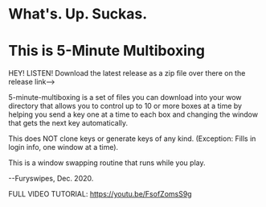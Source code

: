 #  What's. Up. Suckas.
#  This is 5-Minute Multiboxing


HEY! LISTEN! Download the latest release as a zip file over there on the release link-->

5-minute-multiboxing is a set of files you can download into your wow directory that allows you to control up to 10 or more boxes at a time by helping you send a key one at a time to each box and changing the window that gets the next key automatically.

This does NOT clone keys or generate keys of any kind. (Exception: Fills in login info, one window at a time).

This is a window swapping routine that runs while you play.

--Furyswipes, Dec. 2020.

FULL VIDEO TUTORIAL:
https://youtu.be/FsofZomsS9g
